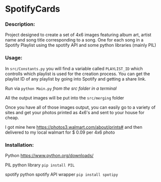 # SpotifyCards

### Description:

Project designed to create a set of 4x6 images featuring album art, artist name and song title corresponding to a song. One for each song in a Spotify Playlist using the spotify API and some python libraries (mainly PIL)

### Usage:

In `src/Constants.py` you will find a variable called `PLAYLIST_ID` which controlls which playlist is used for the creation process. You can get the playlist ID of any playlist by going into Spotify and getting a share link.

Run via `python Main.py` _from the src folder in a terminal_

All the output images will be put into the `src/merging` folder

Once you have all of those images output, you can easily go to a variety of sites and get your photos printed as 4x6's and sent to your house for cheap.

I got mine here https://photos3.walmart.com/about/prints# and then delivered to my local walmart for \$ 0.09 per 4x6 photo

### Installation:

Python https://www.python.org/downloads/

PIL python library `pip install PIL`

spotify python spotify API wrapper `pip install spotipy`
